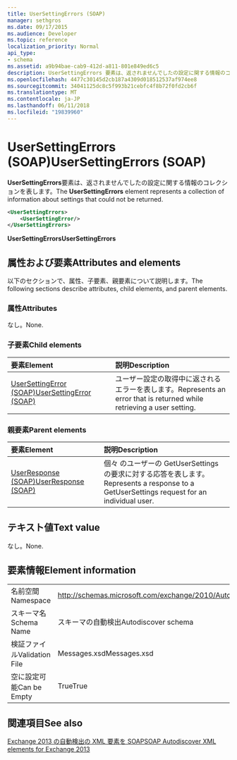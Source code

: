 ```yaml
---
title: UserSettingErrors (SOAP)
manager: sethgros
ms.date: 09/17/2015
ms.audience: Developer
ms.topic: reference
localization_priority: Normal
api_type:
- schema
ms.assetid: a9b94bae-cab9-412d-a811-801e849ed6c5
description: UserSettingErrors 要素は、返されませんでしたの設定に関する情報のコレクションを表します。
ms.openlocfilehash: 4477c30145d2cb187a4309d018512537af974ee8
ms.sourcegitcommit: 34041125dc8c5f993b21cebfc4f8b72f0fd2cb6f
ms.translationtype: MT
ms.contentlocale: ja-JP
ms.lasthandoff: 06/11/2018
ms.locfileid: "19839960"
---
```

# <a name="usersettingerrors-soap"></a><span data-ttu-id="ed6ad-103">UserSettingErrors (SOAP)</span><span class="sxs-lookup"><span data-stu-id="ed6ad-103">UserSettingErrors (SOAP)</span></span>

<span data-ttu-id="ed6ad-104">**UserSettingErrors**要素は、返されませんでしたの設定に関する情報のコレクションを表します。</span><span class="sxs-lookup"><span data-stu-id="ed6ad-104">The **UserSettingErrors** element represents a collection of information about settings that could not be returned.</span></span> 
  
```XML
<UserSettingErrors>
    <UserSettingError/>
</UserSettingErrors>
```

 <span data-ttu-id="ed6ad-105">**UserSettingErrors**</span><span class="sxs-lookup"><span data-stu-id="ed6ad-105">**UserSettingErrors**</span></span>
## <a name="attributes-and-elements"></a><span data-ttu-id="ed6ad-106">属性および要素</span><span class="sxs-lookup"><span data-stu-id="ed6ad-106">Attributes and elements</span></span>

<span data-ttu-id="ed6ad-107">以下のセクションで、属性、子要素、親要素について説明します。</span><span class="sxs-lookup"><span data-stu-id="ed6ad-107">The following sections describe attributes, child elements, and parent elements.</span></span>
  
### <a name="attributes"></a><span data-ttu-id="ed6ad-108">属性</span><span class="sxs-lookup"><span data-stu-id="ed6ad-108">Attributes</span></span>

<span data-ttu-id="ed6ad-109">なし。</span><span class="sxs-lookup"><span data-stu-id="ed6ad-109">None.</span></span>
  
### <a name="child-elements"></a><span data-ttu-id="ed6ad-110">子要素</span><span class="sxs-lookup"><span data-stu-id="ed6ad-110">Child elements</span></span>

|<span data-ttu-id="ed6ad-111">**要素**</span><span class="sxs-lookup"><span data-stu-id="ed6ad-111">**Element**</span></span>|<span data-ttu-id="ed6ad-112">**説明**</span><span class="sxs-lookup"><span data-stu-id="ed6ad-112">**Description**</span></span>|
|:-----|:-----|
|[<span data-ttu-id="ed6ad-113">UserSettingError (SOAP)</span><span class="sxs-lookup"><span data-stu-id="ed6ad-113">UserSettingError (SOAP)</span></span>](usersettingerror-soap.md) <br/> |<span data-ttu-id="ed6ad-114">ユーザー設定の取得中に返されるエラーを表します。</span><span class="sxs-lookup"><span data-stu-id="ed6ad-114">Represents an error that is returned while retrieving a user setting.</span></span>  <br/> |
   
### <a name="parent-elements"></a><span data-ttu-id="ed6ad-115">親要素</span><span class="sxs-lookup"><span data-stu-id="ed6ad-115">Parent elements</span></span>

|<span data-ttu-id="ed6ad-116">**要素**</span><span class="sxs-lookup"><span data-stu-id="ed6ad-116">**Element**</span></span>|<span data-ttu-id="ed6ad-117">**説明**</span><span class="sxs-lookup"><span data-stu-id="ed6ad-117">**Description**</span></span>|
|:-----|:-----|
|[<span data-ttu-id="ed6ad-118">UserResponse (SOAP)</span><span class="sxs-lookup"><span data-stu-id="ed6ad-118">UserResponse (SOAP)</span></span>](userresponse-soap.md) <br/> |<span data-ttu-id="ed6ad-119">個々 のユーザーの GetUserSettings の要求に対する応答を表します。</span><span class="sxs-lookup"><span data-stu-id="ed6ad-119">Represents a response to a GetUserSettings request for an individual user.</span></span>  <br/> |
   
## <a name="text-value"></a><span data-ttu-id="ed6ad-120">テキスト値</span><span class="sxs-lookup"><span data-stu-id="ed6ad-120">Text value</span></span>

<span data-ttu-id="ed6ad-121">なし。</span><span class="sxs-lookup"><span data-stu-id="ed6ad-121">None.</span></span>
  
## <a name="element-information"></a><span data-ttu-id="ed6ad-122">要素情報</span><span class="sxs-lookup"><span data-stu-id="ed6ad-122">Element information</span></span>

|||
|:-----|:-----|
|<span data-ttu-id="ed6ad-123">名前空間</span><span class="sxs-lookup"><span data-stu-id="ed6ad-123">Namespace</span></span>  <br/> |http://schemas.microsoft.com/exchange/2010/Autodiscover  <br/> |
|<span data-ttu-id="ed6ad-124">スキーマ名</span><span class="sxs-lookup"><span data-stu-id="ed6ad-124">Schema Name</span></span>  <br/> |<span data-ttu-id="ed6ad-125">スキーマの自動検出</span><span class="sxs-lookup"><span data-stu-id="ed6ad-125">Autodiscover schema</span></span>  <br/> |
|<span data-ttu-id="ed6ad-126">検証ファイル</span><span class="sxs-lookup"><span data-stu-id="ed6ad-126">Validation File</span></span>  <br/> |<span data-ttu-id="ed6ad-127">Messages.xsd</span><span class="sxs-lookup"><span data-stu-id="ed6ad-127">Messages.xsd</span></span>  <br/> |
|<span data-ttu-id="ed6ad-128">空に設定可能</span><span class="sxs-lookup"><span data-stu-id="ed6ad-128">Can be Empty</span></span>  <br/> |<span data-ttu-id="ed6ad-129">True</span><span class="sxs-lookup"><span data-stu-id="ed6ad-129">True</span></span>  <br/> |
   
## <a name="see-also"></a><span data-ttu-id="ed6ad-130">関連項目</span><span class="sxs-lookup"><span data-stu-id="ed6ad-130">See also</span></span>



[<span data-ttu-id="ed6ad-131">Exchange 2013 の自動検出の XML 要素を SOAP</span><span class="sxs-lookup"><span data-stu-id="ed6ad-131">SOAP Autodiscover XML elements for Exchange 2013</span></span>](soap-autodiscover-xml-elements-for-exchange-2013.md)

